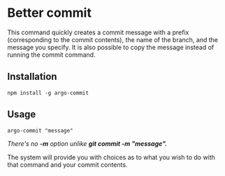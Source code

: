 # Better commit

This command quickly creates a commit message with a prefix (corresponding to the commit contents), the name of the branch, and the message you specify.
It is also possible to copy the message instead of running the commit command.

## Installation

`npm install -g argo-commit`

## Usage

`argo-commit "message"`

_There's no __-m__ option unlike __git commit -m "message".___


The system will provide you with choices as to what you wish to do with that command and your commit contents.
